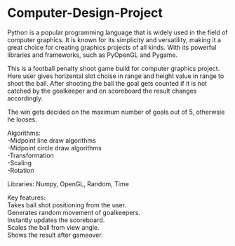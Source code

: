# Computer-Design-Project
Python is a popular programming language that is widely used in the field of computer graphics. It is known for its simplicity and versatility, making it a great choice for creating graphics projects of all kinds. With its powerful libraries and frameworks, such as PyOpenGL and Pygame.

This is a football penalty shoot game build for computer graphics project. Here user gives horizental slot choise in range and height value in range to shoot the ball. After shooting the ball the goal gets counted if it is not catched by the goalkeeper and on scoreboard the result changes accordingly.

The win gets decided on the maximum number of goals out of 5, otherwsie he looses.

Algorithms:<br>
-Midpoint line draw algorithms<br>
-Midpoint circle draw algorithms<br>
-Transformation<br>
-Scaling<br>
-Rotation<br>



Libraries: Numpy, OpenGL, Random, Time


Key features:<br>
Takes ball shot positioning from the user.<br>
Generates random movement of goalkeepers.<br>
Instantly updates the scoreboard.<br>
Scales the ball from view angle.<br>
Shows the result after gameover.
